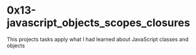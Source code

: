 # 0x13-javascript_objects_scopes_closures    

This projects tasks apply what I had learned about JavaScript classes and objects
